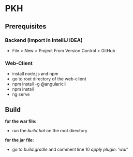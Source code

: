 # PKH

## Prerequisites

### Backend (Import in IntelliJ IDEA)

-  File > New > Project From Version Control > GitHub

### Web-Client

-  install node.js and npm
-  go to root directory of the web-client
-  npm install -g @angular/cli
-  npm install
-  ng serve

## Build
**for the war file:**
- run the *build.bat* on the root directory

**for the jar file:**
- go to *build.gradle* and comment line 10 *apply plugin: 'war'*